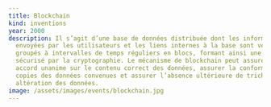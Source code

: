 ```yaml
---
title: Blockchain
kind: inventions
year: 2000
description: Il s’agit d’une base de données distribuée dont les informations
  envoyées par les utilisateurs et les liens internes à la base sont vérifiés et
  groupés à intervalles de temps réguliers en blocs, formant ainsi une chaîne
  sécurisé par la cryptographie. Le mécanisme de blockchain peut assurer un
  accord unanime sur le contenu correct des données, assurer la conformité des
  copies des données convenues et assurer l’absence ultérieure de tricherie par
  altération des données.
image: /assets/images/events/blockchain.jpg
---
```

